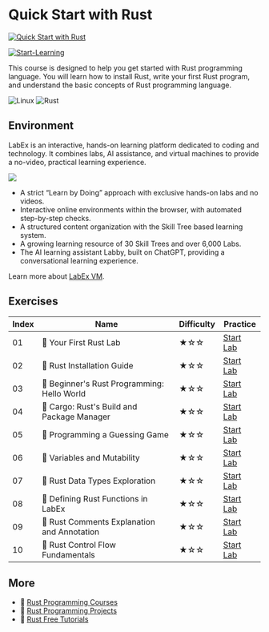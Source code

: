 # Quick Start with Rust

[![Quick Start with Rust](https://cover-creator.appbot.io/quick-start-with-rust.png)](https://labex.io/courses/quick-start-with-rust)

[![Start-Learning](https://img.shields.io/badge/Start-Learning-whitesmoke?style=for-the-badge)](https://labex.io/courses/quick-start-with-rust)

This course is designed to help you get started with Rust programming language. You will learn how to install Rust, write your first Rust program, and understand the basic concepts of Rust programming language.

![Linux](https://img.shields.io/badge/Linux-whitesmoke?style=for-the-badge&logo=linux)
![Rust](https://img.shields.io/badge/Rust-whitesmoke?style=for-the-badge&logo=rust)


## Environment

LabEx is an interactive, hands-on learning platform dedicated to coding and technology. It combines labs, AI assistance, and virtual machines to provide a no-video, practical learning experience.

![](https://tutorial-screenshot.getvm.io/images/vm-1725247253.png)

- A strict “Learn by Doing” approach with exclusive hands-on labs and no videos.
- Interactive online environments within the browser, with automated step-by-step checks.
- A structured content organization with the Skill Tree based learning system.
- A growing learning resource of 30 Skill Trees and over 6,000 Labs.
- The AI learning assistant Labby, built on ChatGPT, providing a conversational learning experience.

Learn more about [LabEx VM](https://support.labex.io/using-labex/virtual-machine).

## Exercises

|   Index | Name                                        | Difficulty   | Practice                                                                                                                |
|---------|---------------------------------------------|--------------|-------------------------------------------------------------------------------------------------------------------------|
|      01 | 📖 Your First Rust Lab                      | ★☆☆          | <a target='_blank' href='https://labex.io/tutorials/rust-your-first-rust-lab-101055'>Start Lab</a>                      |
|      02 | 📖 Rust Installation Guide                  | ★☆☆          | <a target='_blank' href='https://labex.io/tutorials/rust-installation-guide-100383'>Start Lab</a>                       |
|      03 | 📖 Beginner's Rust Programming: Hello World | ★☆☆          | <a target='_blank' href='https://labex.io/tutorials/rust-beginner-s-rust-programming-hello-world-100384'>Start Lab</a>  |
|      04 | 📖 Cargo: Rust's Build and Package Manager  | ★☆☆          | <a target='_blank' href='https://labex.io/tutorials/rust-cargo-rust-s-build-and-package-manager-100385'>Start Lab</a>   |
|      05 | 📖 Programming a Guessing Game              | ★☆☆          | <a target='_blank' href='https://labex.io/tutorials/rust-programming-a-guessing-game-100386'>Start Lab</a>              |
|      06 | 📖 Variables and Mutability                 | ★☆☆          | <a target='_blank' href='https://labex.io/tutorials/rust-variables-and-mutability-100387'>Start Lab</a>                 |
|      07 | 📖 Rust Data Types Exploration              | ★☆☆          | <a target='_blank' href='https://labex.io/tutorials/rust-rust-data-types-exploration-100388'>Start Lab</a>              |
|      08 | 📖 Defining Rust Functions in LabEx         | ★☆☆          | <a target='_blank' href='https://labex.io/tutorials/rust-defining-rust-functions-in-labex-100389'>Start Lab</a>         |
|      09 | 📖 Rust Comments Explanation and Annotation | ★☆☆          | <a target='_blank' href='https://labex.io/tutorials/rust-rust-comments-explanation-and-annotation-100390'>Start Lab</a> |
|      10 | 📖 Rust Control Flow Fundamentals           | ★☆☆          | <a target='_blank' href='https://labex.io/tutorials/rust-rust-control-flow-fundamentals-100391'>Start Lab</a>           |

## More

- 🔗 [Rust Programming Courses](https://github.com/labex-labs/awesome-programming-courses)
- 🔗 [Rust Programming Projects](https://github.com/labex-labs/awesome-programming-projects)
- 🔗 [Rust Free Tutorials](https://github.com/labex-labs/rust-free-tutorials)

